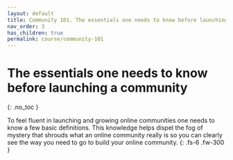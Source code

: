 ```yaml
---
layout: default
title: Community 101. The essentials one needs to know before launching a community
nav_order: 3
has_children: true
permalink: course/community-101
---
```


# The essentials one needs to know before launching a community
{: .no_toc }

To feel fluent in launching and growing online communities one needs to know a few basic definitions. This knowledge helps dispel the fog of mystery that shrouds what an online community really is so you can clearly see the way you need to go to build your online community.
{: .fs-6 .fw-300 }